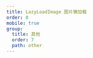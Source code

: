 ```yaml
---
title: LazyLoadImage 图片懒加载
order: 0
mobile: true
group:
  title: 其他
  order: 7
  path: other
---
```


<code src="../demo/LazyLoadImage.tsx"></code>
<API src="../src/LazyLoadImage.tsx"></API>
